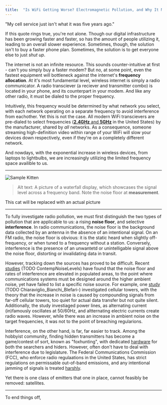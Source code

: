 ```yaml
---
title:  "Is WiFi Getting Worse? Electromagnetic Pollution, and Why It Matters"
---
```


"My cell service just isn't what it was five years ago."

If this quote rings true, you're not alone. Though our digital infrastructure has been growing faster and faster, so has the amount of people utilizing it, leading to an overall slower experience. Sometimes, though, the solution isn't to buy a faster phone plan. Sometimes, the solution is to get everyone else to just *shut up*.

The internet is not an infinite resource. This sounds counter-intuitive at first - can't you simply buy a faster modem? But no, at some point, even the fastest equipment will bottleneck against the internet's **frequency allocation**. At it's most fundamental level, wireless internet is simply a radio communicator. A radio transciever (a reciever and transmitter combo) is located in your phone, and its counterpart in your modem. And like any other radio, it must be dialed to the proper frequency.

Intuitively, this frequency would be determined by what network you select, with each network operating on a separate frequency to avoid interference from eachother. Yet this is not the case. All modern WiFi transcievers are pre-dialed to select frequencies ([**2.4GHz** and **5GHz**](https://www.intel.com/content/www/us/en/products/docs/wireless/2-4-vs-5ghz.html) in the United States) by the manufacturer, shared by *all* networks. As a consequence, someone streaming high-definition video within range of your WiFi will slow your devices down respectively, even if they're on a completely different network.

And nowdays, with the exponential increase in wireless devices, from laptops to lightbulbs, we are increasingly utilizing the limited frequency space availible to us.

---

![Sample Kitten](https://loremflickr.com/700/500)

> Alt text: A picture of a waterfall display, which showcases the signal level across a frequency band. Note the noise floor at **measurement**.

This cat will be replaced with an actual picture

---

To fully investigate radio pollution, we must first distinguish the two types of pollution that are applicable to us: a rising **noise floor**, and selective **interference**. In radio communications, the noise floor is the background data collected by an antenna in the absence of an intentional signal. On an FM radio, the noise floor is obvious: it is the static heard when slightly off-frequency, or when tuned to a frequency without a station. Conversely, interference is the presence of an unwantetd or unintelligable signal above the noise floor, distorting or invalidating data in transit.

However, tracking down the sources has proved to be difficult. Recent [studies](https://www.youtube.com/watch?v=dQw4w9WgXcQ) (TODO ContempNoiseLevels) have found that the noise floor and rates of interference are elevated in populated areas, to the point where communications systems must be  designed around the higher ambient noise, yet have failed to list a specific noise source. For example, one [study](https://www.youtube.com/watch?v=dQw4w9WgXcQ) (TODO Chiaraviglio_Bianchi_Blefari-) investigated cellular towers, with the theory that the increase in noise is caused by compounding signals from far-off cellular towers, too quiet for actual data transfer but not quite silent. Additionally, the study investiaged power lines, as alternating current (in)famously oscillates at 50/60Hz, and altternating electric currents create radio waves. However, while there was an increase in ambient noise on the target frequencies, it was not to the point of breaching regularions.

Interference, on the other hand, is far, far easier to track. Among the hobbyist community, finding hidden transmitters has become a game/contest of sort, known as "foxhunting", with dedicated [hardware](https://byonics.com/foxhunt) for both the searchers and hiders. However, often don't have to deal with interference due to legislature. The Federal Communications Commission (FCC), who enforce radio regulaations in the United States, has strict regulations on permissable out-of-band emissions, and any intentional jamming of signals is treated [harshly](https://www.fcc.gov/general/jammer-enforcement).

Yet there is one class of emitters that one in place, cannot feasibly be removed: satellites. 

---

To end things off, 